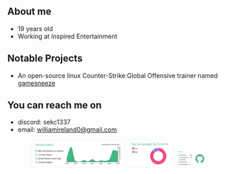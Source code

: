 ## About me
- 19 years old
- Working at Inspired Entertainment

## Notable Projects
- An open-source linux Counter-Strike:Global Offensive trainer named [gamesneeze](https://github.com/seksea/gamesneeze)

## You can reach me on
- discord: sekc1337
- email: williamireland0@gmail.com

<p align="center">
  <a><img width="42%" src="https://raw.githubusercontent.com/seksea/summary-cards/master/profile-summary-card-output/vue/0-profile-details.svg"></a>
  <a><img width="21%" src="https://raw.githubusercontent.com/seksea/summary-cards/master/profile-summary-card-output/vue/2-most-commit-language.svg"></a>
  <a><img width="14%" src="https://raw.githubusercontent.com/seksea/summary-cards/master/profile-summary-card-output/vue/3-stats.svg"></a>
</p>
